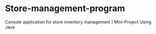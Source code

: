 # Store-management-program

Console application for store inventory management | Mini-Project Using Java
